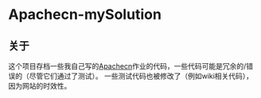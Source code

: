 # Apachecn-mySolution
## 关于
这个项目存档一些我自己写的[Apachecn](https://github.com/apachecn/apachecn-algo-zh)作业的代码，一些代码可能是冗余的/错误的（尽管它们通过了测试）。
一些测试代码也被修改了（例如wiki相关代码），因为网站的时效性。
